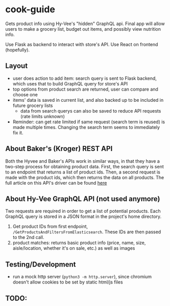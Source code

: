 # cook-guide

Gets product info using Hy-Vee's "hidden" GraphQL api.  Final app will allow users to make a grocery list, budget out items, and possibly view nutrition info.   

Use Flask as backend to interact with store's API.  Use React on frontend (hopefully).

## Layout
- user does action to add item: search query is sent to Flask backend, which uses that to build GraphQL query for store's API
- top options from product search are returned, user can compare and choose one
- items' data is saved in current list, and also backed up to be included in future grocery lists
	- data from search querys can also be saved to reduce API requests (rate limits unknown)
- Reminder: can get rate limited if same request (search term is reused) is made multiple times. Changing the search term seems to immediately fix it.

## About Baker's (Kroger) REST API

Both the Hyvee and Baker's APIs work in similar ways, in that they have a two-step process for obtaining product data.  First, the search query is sent to an endpoint that returns a list of product ids.  Then, a second request is made with the product ids, which then returns the data on all products.  The full article on this API's driver can be found [here](https://dev.to/gbafana25/undocumented-apis-in-websites-42g6)

## About Hy-Vee GraphQL API (not used anymore)

Two requests are required in order to get a list of potential products. Each GraphQL query is stored in a JSON format in the project's home directory.

1. Get product IDs from first endpoint, `/GetProductsAndFiltersFromElasticsearch`.  These IDs are then passed to the 2nd call.
2. product matches: returns basic product info (price, name, size, aisle/location, whether it's on sale, etc.) as well as images


## Testing/Development
- run a mock http server (`python3 -m http.server`), since chromium doesn't allow cookies to be set by static html/js files

## TODO:
